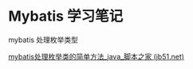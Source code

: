 # Mybatis 学习笔记

mybatis 处理枚举类型

[mybatis处理枚举类的简单方法_java_脚本之家 (jb51.net)](https://www.jb51.net/article/161207.htm)
